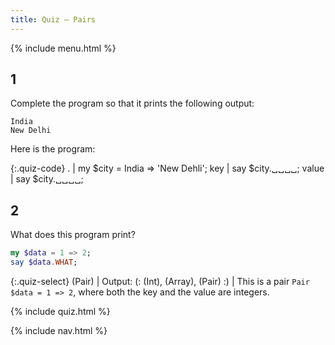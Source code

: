```yaml
---
title: Quiz — Pairs
---
```


{% include menu.html %}

## 1

Complete the program so that it prints the following output:

    India
    New Delhi

Here is the program:

{:.quiz-code}
. | my $city = India => 'New Dehli';
key | say $city.␣␣␣␣;
value | say $city.␣␣␣␣;

## 2

What does this program print?

```raku
my $data = 1 => 2;
say $data.WHAT;
```

{:.quiz-select}
(Pair) | Output: (: (Int), (Array), (Pair) :) | This is a pair `Pair $data = 1 => 2`, where both the key and the value are integers.

{% include quiz.html %}

{% include nav.html %}
